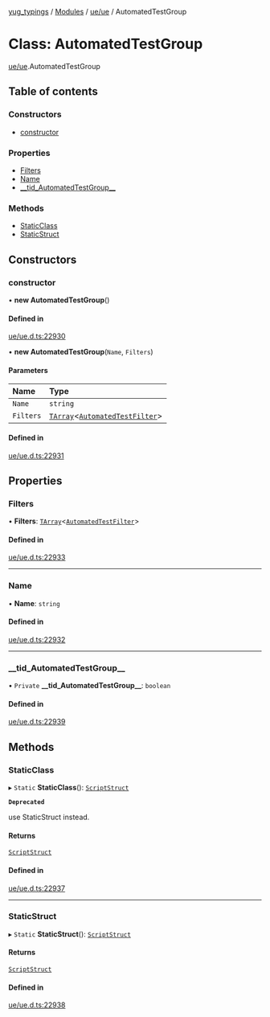 [yug_typings](../README.md) / [Modules](../modules.md) / [ue/ue](../modules/ue_ue.md) / AutomatedTestGroup

# Class: AutomatedTestGroup

[ue/ue](../modules/ue_ue.md).AutomatedTestGroup

## Table of contents

### Constructors

- [constructor](ue_ue.AutomatedTestGroup.md#constructor)

### Properties

- [Filters](ue_ue.AutomatedTestGroup.md#filters)
- [Name](ue_ue.AutomatedTestGroup.md#name)
- [\_\_tid\_AutomatedTestGroup\_\_](ue_ue.AutomatedTestGroup.md#__tid_automatedtestgroup__)

### Methods

- [StaticClass](ue_ue.AutomatedTestGroup.md#staticclass)
- [StaticStruct](ue_ue.AutomatedTestGroup.md#staticstruct)

## Constructors

### constructor

• **new AutomatedTestGroup**()

#### Defined in

[ue/ue.d.ts:22930](https://github.com/YugMetaverse/yug_typings/blob/25cad34/ue/ue.d.ts#L22930)

• **new AutomatedTestGroup**(`Name`, `Filters`)

#### Parameters

| Name | Type |
| :------ | :------ |
| `Name` | `string` |
| `Filters` | [`TArray`](../interfaces/ue_puerts.TArray.md)<[`AutomatedTestFilter`](ue_ue.AutomatedTestFilter.md)\> |

#### Defined in

[ue/ue.d.ts:22931](https://github.com/YugMetaverse/yug_typings/blob/25cad34/ue/ue.d.ts#L22931)

## Properties

### Filters

• **Filters**: [`TArray`](../interfaces/ue_puerts.TArray.md)<[`AutomatedTestFilter`](ue_ue.AutomatedTestFilter.md)\>

#### Defined in

[ue/ue.d.ts:22933](https://github.com/YugMetaverse/yug_typings/blob/25cad34/ue/ue.d.ts#L22933)

___

### Name

• **Name**: `string`

#### Defined in

[ue/ue.d.ts:22932](https://github.com/YugMetaverse/yug_typings/blob/25cad34/ue/ue.d.ts#L22932)

___

### \_\_tid\_AutomatedTestGroup\_\_

• `Private` **\_\_tid\_AutomatedTestGroup\_\_**: `boolean`

#### Defined in

[ue/ue.d.ts:22939](https://github.com/YugMetaverse/yug_typings/blob/25cad34/ue/ue.d.ts#L22939)

## Methods

### StaticClass

▸ `Static` **StaticClass**(): [`ScriptStruct`](ue_ue.ScriptStruct.md)

**`Deprecated`**

use StaticStruct instead.

#### Returns

[`ScriptStruct`](ue_ue.ScriptStruct.md)

#### Defined in

[ue/ue.d.ts:22937](https://github.com/YugMetaverse/yug_typings/blob/25cad34/ue/ue.d.ts#L22937)

___

### StaticStruct

▸ `Static` **StaticStruct**(): [`ScriptStruct`](ue_ue.ScriptStruct.md)

#### Returns

[`ScriptStruct`](ue_ue.ScriptStruct.md)

#### Defined in

[ue/ue.d.ts:22938](https://github.com/YugMetaverse/yug_typings/blob/25cad34/ue/ue.d.ts#L22938)
